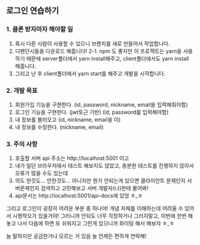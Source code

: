 ## 로그인 연습하기

### 1. 클론 받자마자 해야할 일

1. 혹시 다른 사람이 사용할 수 있으니 브랜치를 새로 만들어서 작업합니다.
2. 디펜던시들을 다운로드 해줍니다! 
2-1. npm 도 좋지만 이 프로젝트는 yarn을 사용하기 때문에 server폴더에서 yarn install해주고, client폴더에서도 yarn install 해줍니다.
3. 그리고 난 후 client폴더에서 yarn start를 해주고 개발을 시작합니다.


### 2. 개발 목표

1. 회원가입 기능을 구현한다. (id, password, nickname, email을 입력해줘야함)
2. 로그인 기능을 구현한다. (jwt토근 기반) (id, password를 입력해야함)
3. 내 정보를 불러오고 (id, nickname, email을 이)
4. 내 정보를 수정한다. (nickname, email)


### 3. 주의 사항

1. 호출할 서버 api 주소는 http://localhost:5001 이고
2. 내가 일단 브라우저에서 테스트 해보지도 않았고, 충분한 테스트를 진행하지 않아서 오류가 많을 수도 있는데
3. 의도 한것도... 안한것도... 아니지만 뭔가 안되는게 있으면 클라이언트 문제인지 서버문제인지 검색하고 고민해보고 서버 개발자(나)한테 물어봐!
4. api문서는 http://localhost:5001/api-docs에 있엉 ㅎ_ㅎ

그리고 로그인이 굉장히 어려운 부분 중 하나야! 개념 자체를 이해하는데 어려울 수 있어서 시행착오가 있을거야! 그러니까 안되도 너무 걱정하거나 그러지말고, 이번에 한번 해놓고 나서 다음에 하면 또 쉬워지고 그런게 있으니까 화이팅 해서 해보쟈 ㅎ_ㅎ

늘 말하지만 궁금한거나 모르는 거 있음 늘 언제든 편하게 연락해!
